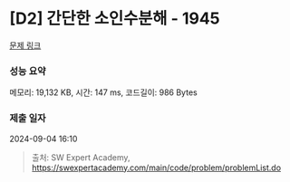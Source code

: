 # [D2] 간단한 소인수분해 - 1945 

[문제 링크](https://swexpertacademy.com/main/code/problem/problemDetail.do?contestProbId=AV5Pl0Q6ANQDFAUq) 

### 성능 요약

메모리: 19,132 KB, 시간: 147 ms, 코드길이: 986 Bytes

### 제출 일자

2024-09-04 16:10



> 출처: SW Expert Academy, https://swexpertacademy.com/main/code/problem/problemList.do